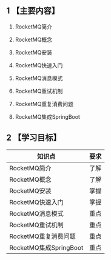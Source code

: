 ## 1 【主要内容】

1. RocketMQ简介

2. RocketMQ概念

3. RocketMQ安装

4. RocketMQ快速入门

5. RocketMQ消息模式

6. RocketMQ重试机制

7. RocketMQ重复消费问题

8. RocketMQ集成SpringBoot

## 2 【学习目标】

|知识点|要求|
|---|---|
|RocketMQ简介|了解|
|RocketMQ概念|了解|
|RocketMQ安装|掌握|
|RocketMQ快速入门|掌握|
|RocketMQ消息模式|重点|
|RocketMQ重试机制|重点|
|RocketMQ重复消费问题|重点|
|RocketMQ集成SpringBoot|重点|